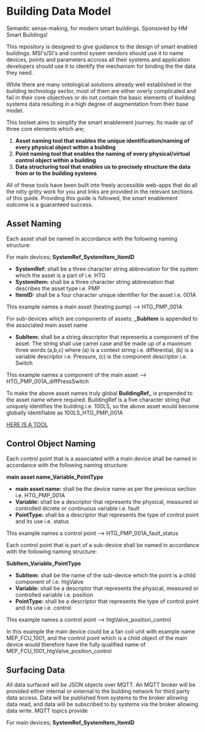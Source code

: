 <h1> Building Data Model </h1>

Semantic sense-making, for modern smart buildings. Sponsored by HM Smart Buildings!

This repository is designed to give guidance to the design of smart enabled buildings. MSI's/SI's and control sysem vendors should use it to name devices, points and parameters accross all their systems and application developers should use it to identify the mechanism for binding the the data they need.

While there are many ontological solutions already well established in the building technology sector, most of them are either overly complicated and fail in their core objectives or do not contain the basic elements of building systems data resulting in a high degree of augmentation from their base model.

This toolset aims to simplify the smart enablement journey. Its made up of three core elements which are;

<ol>
  <li><strong>Asset naming tool that enables the unique identification/naming of every physical object within a building</strong></li>
  <li><strong>Point naming tool that enables the naming of every physical/virtual control object within a building</strong></li>
  <li><strong>Data structuring tool that enables us to precisely structure the data from or to the building systems</strong></li>
</ol>

All of these tools have been built into freely accessible web-apps that do all the nitty gritty work for you and links are provided in the relevant sections of this guide. Providing this guide is followed, the smart enablement outcome is a guaranteed success.
  

<h2> Asset Naming </h2>

Each asset shall be named in accordance with the following naming structure:

For main devices;
<strong>SystemRef_SystemItem_ItemID</strong>

<ul>
  <li><strong>SystemRef:</strong> shall be a three character string abbreviation for the system which the asset is a part of i.e. HTG</li>
  <li><strong>SystemItem:</strong> shall be a three character string abbreviation that describes the asset type i.e. PMP</li>
  <li><strong>ItemID:</strong> shall be a four character unique identifier for the asset i.e. 001A</li>
</ul>

This example names a main asset (heating pump) --> HTG_PMP_001A

For sub-devices which are components of assets;
<strong>_SubItem</strong> is appended to the associated main asset name

<ul>
  <li><strong>SubItem:</strong> shall be a string descriptor that represents a component of the asset. The string shall use camel case and be made up of a maximum three words (a,b,c) where (a) is a context string i.e. differential, (b) is a variable descriptor i.e. Pressure, (c) is the component descriptor i.e. Switch</li>
</ul>

This example names a component of the main asset --> HTG_PMP_001A_diffPressSwitch

To make the above asset names truly global <strong>BuildingRef_</strong> is prepended to the asset name where required. BuildingRef is a five character string that uniquely identifies the building i.e. 100LS, so the above asset would become globally identifiable as 100LS_HTG_PMP_001A

<a href="https://mep-4d.github.io/naming.html">HERE IS A TOOL</a>

<h2> Control Object Naming </h2>

Each control point that is a associated with a main device shall be named in accordance with the following naming structure:

<strong>main asset name_Variable_PointType</strong>

<ul>
  <li><strong>main asset name:</strong> shall be the device name as per the previous section i.e. HTG_PMP_001A</li>
  <li><strong>Variable:</strong> shall be a descriptor that represents the physical, measured or controlled dicrete or continuous variable i.e. fault</li>
  <li><strong>PointType:</strong> shall be a descriptor that represents the type of control point and its use i.e. status</li>
</ul>

This example names a control point --> HTG_PMP_001A_fault_status

Each control point that is part of a sub-device shall be named in accordance with the following naming structure:

<strong>SubItem_Variable_PointType</strong>

<ul>
  <li><strong>SubItem:</strong> shall be the name of the sub-device which the point is a child component of i.e. htgValve</li>
  <li><strong>Variable:</strong> shall be a descriptor that represents the physical, measured or controlled variable i.e. position</li>
  <li><strong>PointType:</strong> shall be a descriptor that represents the type of control point and its use i.e. control</li>
</ul>

This example names a control point --> htgValve_position_control

In this example the main device could be a fan coil unit with example name MEP_FCU_1001, and the control point which is a child object of the main device would therefore have the fully qualified name of MEP_FCU_1001_htgValve_position_control
  

<h2> Surfacing Data </h2>

All data surfaced will be JSON objects over MQTT. An MQTT broker will be provided either internal or external to the building network for third party data access. Data will be published from systems to the broker allowing data read, and data will be subscribed to by systems via the broker allowing data write. MQTT topics provide 

For main devices;
<strong>SystemRef_SystemItem_ItemID</strong>
